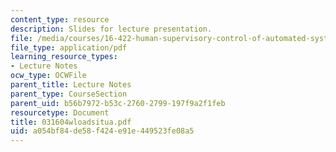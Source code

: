 ```yaml
---
content_type: resource
description: Slides for lecture presentation.
file: /media/courses/16-422-human-supervisory-control-of-automated-systems-spring-2004/a054bf84de58f424e91e449523fe08a5_031604wloadsitua.pdf
file_type: application/pdf
learning_resource_types:
- Lecture Notes
ocw_type: OCWFile
parent_title: Lecture Notes
parent_type: CourseSection
parent_uid: b56b7972-b53c-2760-2799-197f9a2f1feb
resourcetype: Document
title: 031604wloadsitua.pdf
uid: a054bf84-de58-f424-e91e-449523fe08a5
---
```


